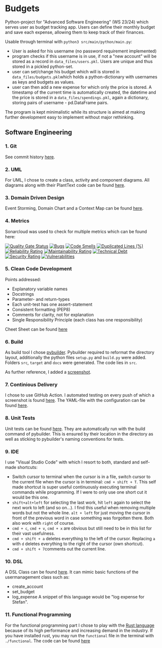 # Budgets
Python-project for "Advanced Software Engineering" (WS 23/24) which serves user as budget tracking app. Users can define their monthly budget and save each expense, allowing them to keep track of their finances.

Usable through terminal with `python3 src/main/python/main.py`:
- User is asked for his username (no password requirement implemented)
- program checks if this username is in use, if not a "new account" will be stored as a record in `data_files/users.pkl`. Users are unique and thus stored in a pickled python-set.
- user can set/change his budget which will is stored in `data_files/budgets.pkl`which holds a python-dictionary with usernames as keys and budgets as values.
- user can then add a new expense for which only the price is stored. A timestamp of the current time is automatically created, the datetime and the price is stored in a `data_files/spendings.pkl`, again a dictionary, storing pairs of username - pd.DataFrame pairs.
 
The program is kept minimalistic while its structure is aimed at making further development easy to implement without major rethinking.

## Software Engineering


### 1. Git

See commit history [here](https://github.com/pwckr/budgets/commits/main/).


### 2. UML

For UML, I chose to create a class, activity and component diagrams. All diagrams along with their PlantText code can be found [here](https://github.com/pwckr/budgets/tree/main/UML).


### 3. Domain Driven Design

Event Storming, Domain Chart and a Context Map can be found [here](https://github.com/pwckr/budgets/tree/main/DDD).


### 4. Metrics

Sonarcloud was used to check for multiple metrics which can be found here:

[![Quality Gate Status](https://sonarcloud.io/api/project_badges/measure?project=pwckr_budgets&metric=alert_status)](https://sonarcloud.io/summary/new_code?id=pwckr_budgets) [![Bugs](https://sonarcloud.io/api/project_badges/measure?project=pwckr_budgets&metric=bugs)](https://sonarcloud.io/summary/new_code?id=pwckr_budgets) [![Code Smells](https://sonarcloud.io/api/project_badges/measure?project=pwckr_budgets&metric=code_smells)](https://sonarcloud.io/summary/new_code?id=pwckr_budgets) [![Duplicated Lines (%)](https://sonarcloud.io/api/project_badges/measure?project=pwckr_budgets&metric=duplicated_lines_density)](https://sonarcloud.io/summary/new_code?id=pwckr_budgets) [![Reliability Rating](https://sonarcloud.io/api/project_badges/measure?project=pwckr_budgets&metric=reliability_rating)](https://sonarcloud.io/summary/new_code?id=pwckr_budgets) [![Maintainability Rating](https://sonarcloud.io/api/project_badges/measure?project=pwckr_budgets&metric=sqale_rating)](https://sonarcloud.io/summary/new_code?id=pwckr_budgets) [![Technical Debt](https://sonarcloud.io/api/project_badges/measure?project=pwckr_budgets&metric=sqale_index)](https://sonarcloud.io/summary/new_code?id=pwckr_budgets) [![Security Rating](https://sonarcloud.io/api/project_badges/measure?project=pwckr_budgets&metric=security_rating)](https://sonarcloud.io/summary/new_code?id=pwckr_budgets) [![Vulnerabilities](https://sonarcloud.io/api/project_badges/measure?project=pwckr_budgets&metric=vulnerabilities)](https://sonarcloud.io/summary/new_code?id=pwckr_budgets)


### 5. Clean Code Development

Points addressed:
- Explanatory variable names
- Docstrings
- Parameter- and return-types
- Each unit-test has one assert-statement
- Consistent formatting (PEP8)
- Comments for clarity, not for explanation
- Single Responsibility Principle (each class has one responsibility)

Cheet Sheet can be found [here](https://github.com/pwckr/budgets/blob/main/CleanCodeCheatSheet.md)


### 6. Build

As build tool I chose [pybuilder](https://pybuilder.io). Pybuilder required to reformat the directory layout, additionally the python files `setup.py` and `build.py` were added. Folders `src`, `target` and `docs` were generated. The code lies in `src`.

As further reference, I added a [screenshot](https://github.com/pwckr/budgets/blob/main/BuildScreenShot.png).


### 7. Continious Delivery
I chose to use GitHub Action. I automated testing on every push of which a screenshot is found [here](https://github.com/pwckr/budgets/blob/main/GitHubActionTests.png). The YAML-file with the configuration can be found [here](https://github.com/pwckr/budgets/blob/main/.github/workflows/main-test.yml).


### 8. Unit Tests

Unit tests can be found [here](https://github.com/pwckr/budgets/blob/main/src/unittest/python/usermanagement_tests.py). They are automatically run with the build command of pybuilder. This is ensured by their location in the directory as well as sticking to pybuilder's naming conventions for tests.


### 9. IDE

I use "Visual Studio Code" with which I resort to both, standard and  self-made shortcuts:

- Switch cursor to terminal when the cursor is in a file, switch cursor to the current file when the cursor is in terminal: `cmd + shift + T`. This self made shortcut is super useful continuously executing terminal commands while programming. If I were to only use one short cut it would be this one.
- `shift+alt+left` for selecting the last work, hit `left` again to select the next work to left (and so on...). I find this useful when removing multiple words but not the whole line. `alt + left` for just moving the cursor in front of the previous word in case something was forgotten there. Both also work with `right` of course.
- `cmd + c`, `cmd + v`, `cmd + x` are obvious but still need to be in this list for their vast usefulness.
- `cmd + shift + a` deletes everything to the left of the cursor. Replacing `a` with `d` deletes everything to the right of the cursor (own shortcut).
- `cmd + shift + 7`comments out the current line.


### 10. DSL
A DSL Class can be found [here](https://github.com/pwckr/budgets/blob/main/src/main/python/dsl.py). It can mimic basic functions of the usermanagement class such as:
- create_account
- set_budget
- log_expense
A snippet of this language would be "log expense for Stefan". 


### 11. Functional Programming
For the functional programming part I chose to play with the [Rust language](https://www.rust-lang.org) because of its high performance and increasing demand in the industry. If you have installed rust, you may run the `functional` file in the terminal with `./functional`. The code can be found [here](https://github.com/pwckr/budgets/blob/main/functional.rs)